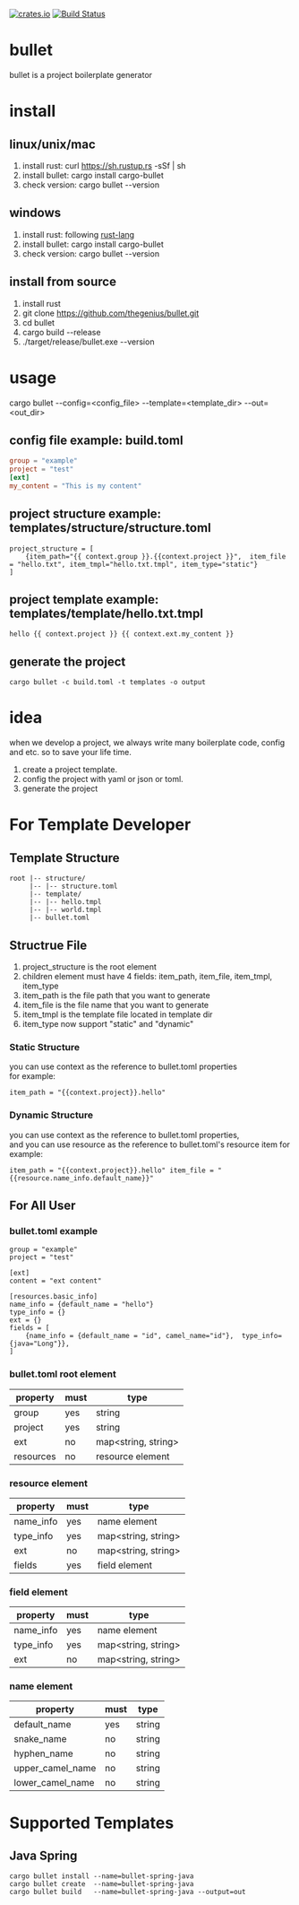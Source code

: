 
[![crates.io](https://crates.io/crates/cargo-bullet)](https://img.shields.io/badge/crates.io-0.2.0-green.svg)
[![Build Status](https://www.travis-ci.org/thegenius/bullet.svg?branch=master)](https://www.travis-ci.org/thegenius/bullet)

# bullet
bullet is a project boilerplate generator

# install
## linux/unix/mac
1. install rust: curl https://sh.rustup.rs -sSf | sh
2. install bullet: cargo install cargo-bullet
3. check version: cargo bullet --version

## windows
1. install rust: following [rust-lang](https://www.rust-lang.org/tools/install)
2. install bullet: cargo install cargo-bullet
3. check version: cargo bullet --version

## install from source
1. install rust
2. git clone https://github.com/thegenius/bullet.git
3. cd bullet
4. cargo build --release
4. ./target/release/bullet.exe --version

# usage
cargo bullet --config=\<config_file\> --template=\<template_dir\> --out=\<out_dir\>

## config file example: build.toml
```toml
group = "example"
project = "test"
[ext]
my_content = "This is my content"
```

## project structure example: templates/structure/structure.toml
```text
project_structure = [
    {item_path="{{ context.group }}.{{context.project }}",  item_file = "hello.txt", item_tmpl="hello.txt.tmpl", item_type="static"}
]
```

## project template example: templates/template/hello.txt.tmpl
```text
hello {{ context.project }} {{ context.ext.my_content }}
```

## generate the project
```text
cargo bullet -c build.toml -t templates -o output
```

# idea
when we develop a project, we always write many boilerplate code, config and etc.
so to save your life time.
1. create a project template.
2. config the project with yaml or json or toml.
3. generate the project

# For Template Developer
## Template Structure
```text
root |-- structure/
     |-- |-- structure.toml 
     |-- template/
     |-- |-- hello.tmpl
     |-- |-- world.tmpl
     |-- bullet.toml
```

## Structrue File
1. project_structure is the root element
2. children element must have 4 fields: item_path, item_file, item_tmpl, item_type
3. item_path is the file path that you want to generate
4. item_file is the file name that you want to generate
5. item_tmpl is the template file located in template dir
6. item_type now support "static" and "dynamic"
### Static Structure
you can use context as the reference to bullet.toml properties  
for example:
``` text
item_path = "{{context.project}}.hello"
```
### Dynamic Structure
you can use context as the reference to bullet.toml properties,   
and you can use resource as the reference to bullet.toml's resource item
for example:
``` text
item_path = "{{context.project}}.hello" item_file = "{{resource.name_info.default_name}}"
```

## For All User
### bullet.toml example
```text
group = "example"
project = "test"

[ext]
content = "ext content"

[resources.basic_info]
name_info = {default_name = "hello"}
type_info = {}
ext = {}
fields = [
    {name_info = {default_name = "id", camel_name="id"},  type_info= {java="Long"}},
]
```
### bullet.toml root element
|property|must|type|
|----|----|----|
|group|yes|string|
|project|yes|string|
|ext|no|map\<string, string\>|
|resources|no|resource element|

### resource element
|property|must|type|
|----|----|----|
|name_info|yes|name element|
|type_info|yes|map\<string, string\>|
|ext|no|map\<string, string\>|
|fields|yes|field element|

### field element
|property|must|type|
|----|----|----|
|name_info|yes|name element|
|type_info|yes|map\<string, string\>|
|ext|no|map\<string, string\>|

### name element
|property|must|type|
|----|----|----|
|default_name|yes|string|
|snake_name|no|string|
|hyphen_name|no|string|
|upper_camel_name|no|string|
|lower_camel_name|no|string|

# Supported Templates
## Java Spring
```text
cargo bullet install --name=bullet-spring-java
cargo bullet create  --name=bullet-spring-java
cargo bullet build   --name=bullet-spring-java --output=out 
```
